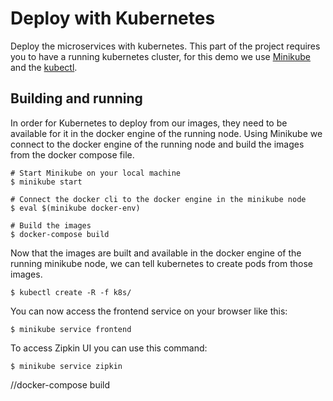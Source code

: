 # Deploy with Kubernetes
Deploy the microservices with kubernetes.
This part of the project requires you to have a running kubernetes cluster, for this demo we use [Minikube](https://github.com/kubernetes/minikube) and the [kubectl](https://kubernetes.io/docs/tasks/tools/install-kubectl/).

## Building and running
In order for Kubernetes to deploy from our images, they need to be available for it in the docker engine of the running node. Using Minikube we connect to the docker engine of the running node and build the images from the docker compose file.
```shell
# Start Minikube on your local machine
$ minikube start

# Connect the docker cli to the docker engine in the minikube node
$ eval $(minikube docker-env)

# Build the images
$ docker-compose build
```

Now that the images are built and available in the docker engine of the running minikube node, we can tell kubernetes to create pods from those images.
```shell
$ kubectl create -R -f k8s/
```

You can now access the frontend service on your browser like this:
```shell
$ minikube service frontend
```

To access Zipkin UI you can use this command:
```shell
$ minikube service zipkin
```

//docker-compose build